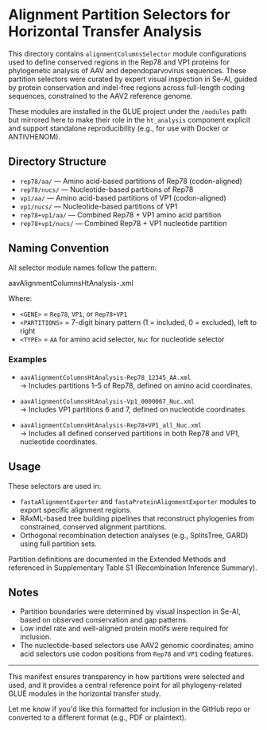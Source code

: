 # Alignment Partition Selectors for Horizontal Transfer Analysis

This directory contains `alignmentColumnsSelector` module configurations used to define conserved regions in the Rep78 and VP1 proteins for phylogenetic analysis of AAV and dependoparvovirus sequences. These partition selectors were curated by expert visual inspection in Se-Al, guided by protein conservation and indel-free regions across full-length coding sequences, constrained to the AAV2 reference genome.

These modules are installed in the GLUE project under the `/modules` path but mirrored here to make their role in the `ht_analysis` component explicit and support standalone reproducibility (e.g., for use with Docker or ANTIVHENOM).

## Directory Structure

- `rep78/aa/` — Amino acid-based partitions of Rep78 (codon-aligned)
- `rep78/nucs/` — Nucleotide-based partitions of Rep78
- `vp1/aa/` — Amino acid-based partitions of VP1 (codon-aligned)
- `vp1/nucs/` — Nucleotide-based partitions of VP1
- `rep78+vp1/aa/` — Combined Rep78 + VP1 amino acid partition
- `rep78+vp1/nucs/` — Combined Rep78 + VP1 nucleotide partition

## Naming Convention

All selector module names follow the pattern:

aavAlignmentColumnsHtAnalysis-<GENE><PARTITIONS><TYPE>.xml


Where:
- `<GENE>` = `Rep78`, `VP1`, or `Rep78+VP1`
- `<PARTITIONS>` = 7-digit binary pattern (1 = included, 0 = excluded), left to right
- `<TYPE>` = `AA` for amino acid selector, `Nuc` for nucleotide selector

### Examples

- `aavAlignmentColumnsHtAnalysis-Rep78_12345_AA.xml`  
  → Includes partitions 1–5 of Rep78, defined on amino acid coordinates.

- `aavAlignmentColumnsHtAnalysis-Vp1_0000067_Nuc.xml`  
  → Includes VP1 partitions 6 and 7, defined on nucleotide coordinates.

- `aavAlignmentColumnsHtAnalysis-Rep78+VP1_all_Nuc.xml`  
  → Includes all defined conserved partitions in both Rep78 and VP1, nucleotide coordinates.

## Usage

These selectors are used in:

- `fastaAlignmentExporter` and `fastaProteinAlignmentExporter` modules to export specific alignment regions.
- RAxML-based tree building pipelines that reconstruct phylogenies from constrained, conserved alignment partitions.
- Orthogonal recombination detection analyses (e.g., SplitsTree, GARD) using full partition sets.

Partition definitions are documented in the Extended Methods and referenced in Supplementary Table S1 (Recombination Inference Summary).

## Notes

- Partition boundaries were determined by visual inspection in Se-Al, based on observed conservation and gap patterns.
- Low indel rate and well-aligned protein motifs were required for inclusion.
- The nucleotide-based selectors use AAV2 genomic coordinates; amino acid selectors use codon positions from `Rep78` and `VP1` coding features.

---

This manifest ensures transparency in how partitions were selected and used, and it provides a central reference point for all phylogeny-related GLUE modules in the horizontal transfer study.

Let me know if you'd like this formatted for inclusion in the GitHub repo or converted to a different format (e.g., PDF or plaintext).
